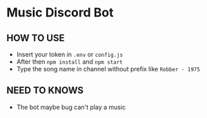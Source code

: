 # Music Discord Bot
## HOW TO USE
- Insert your token in `.env` or `config.js` 
- After then `npm install` and `npm start`
- Type the song name in channel without prefix like `Robber - 1975`

## NEED TO KNOWS
- The bot maybe bug can't play a music
